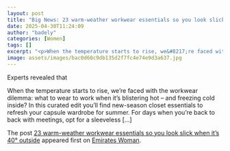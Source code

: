 ```yaml
---
layout: post
title: "Big News: 23 warm-weather workwear essentials so you look slick when it’s 40° outside"
date: 2025-04-30T11:24:09
author: "badely"
categories: [Women]
tags: []
excerpt: "<p>When the temperature starts to rise, we&#8217;re faced with the workwear dilemma - what to wear to work when it&#8217;s blistering hot – and freezin"
image: assets/images/bac0d60c9db135d2f7fc4e74e9d3a637.jpg
---
```


Experts revealed that <p>When the temperature starts to rise, we&#8217;re faced with the workwear dilemma: what to wear to work when it&#8217;s blistering hot – and freezing cold inside? In this curated edit you&#8217;ll find new-season closet essentials to refresh your capsule wardrobe for summer. For days when you&#8217;re back to back with meetings, opt for a sleeveless [&#8230;]</p>
<p>The post <a href="https://emirateswoman.com/23-warm-weather-workwear-essentials-so-you-look-slick-when-its-40-outside/" rel="nofollow">23 warm-weather workwear essentials so you look slick when it’s 40° outside</a> appeared first on <a href="https://emirateswoman.com" rel="nofollow">Emirates Woman</a>.</p>

